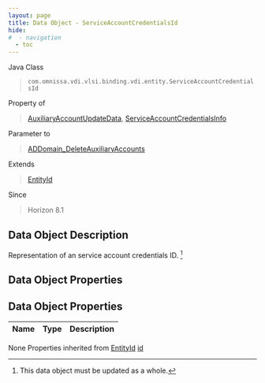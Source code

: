 ```yaml
---
layout: page
title: Data Object - ServiceAccountCredentialsId
hide:
#  - navigation
  - toc
---
```








Java Class
> `com.omnissa.vdi.vlsi.binding.vdi.entity.ServiceAccountCredentialsId`

Property of
> [AuxiliaryAccountUpdateData](vdi.utils.ADDomain.AuxiliaryAccountUpdateData.md#field_detail), [ServiceAccountCredentialsInfo](vdi.utils.ADDomain.ServiceAccountCredentialsInfo.md#field_detail)

Parameter to
> [ADDomain_DeleteAuxiliaryAccounts](vdi.utils.ADDomain.md#deleteAuxiliaryAccounts)

Extends
> [EntityId](vdi.EntityId.md)

Since
> Horizon 8.1


## Data Object Description

Representation of an service account credentials ID.
 [^167]



## Data Object Properties

## Data Object Properties

 Name | Type | Description
:---|:---:|:---
None
Properties inherited from [EntityId](vdi.EntityId.md)
[id](vdi.EntityId.md#id)


 


[^167]: This data object must be updated as a whole.